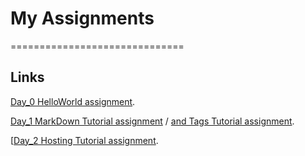 # My Assignments
==============================

## Links

[Day_0 HelloWorld assignment](https://srinivasthedeveloper.github.io/WEB-DEVELOPMENT-2021/SRINIVAStheDEVELOPER/helloworld.html "First friendly assignment").

[Day_1 MarkDown Tutorial assignment](https://github.com/srinivasthedeveloper/WEB-DEVELOPMENT-2021/blob/master/SRINIVAStheDEVELOPER/MARKDOWN%20TUTORIAL.md "Basic Concepts about MarkDown assignment") / 
[and Tags Tutorial assignment](https://srinivasthedeveloper.github.io/WEB-DEVELOPMENT-2021/SRINIVAStheDEVELOPER/DAY1%20Html%20Tutorial(basic%20tags)/index.html "Basic Concepts about Tags and its types assignment").

[[Day_2 Hosting Tutorial assignment](https://srinivasthedeveloper.github.io/WEB-DEVELOPMENT-2021/SRINIVAStheDEVELOPER/DAY2%20Hosting%20and%20Formatting%20Tutorial/Hosting.html "Steps to host your html file into github pages").
